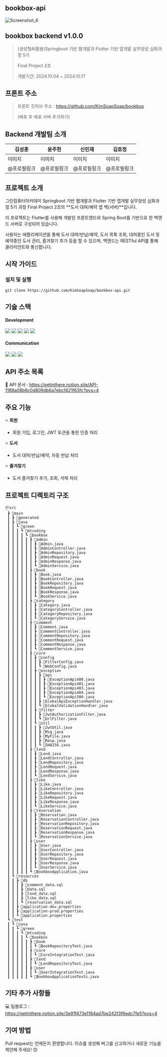## bookbox-api

![Screenshot_6](https://github.com/user-attachments/assets/f7a30bfa-2f09-47df-90d1-62e462687afb)

## bookbox backend v1.0.0

> (생성형AI활용)Springboot 기반 웹개발과 Flutter 기반 앱개발 실무양성 심화과정 5기
> 
> Final Project 2조
> 
> 개발기간: 2024.10.04 ~ 2024.10.17

## 프론트 주소

> 프론트 깃허브 주소 : https://github.com/KimSoapSoap/bookbox
> 
> (배포 후 배포 서버 추가하기)

## Backend 개발팀 소개

| 김성훈 | 윤주헌 | 신민재 | 김호정 |
|--------|--------|--------|--------|
| 이미지 | 이미지 | 이미지 | 이미지 |
|@프로필링크|@프로필링크|@프로필링크|@프로필링크|

## 프로젝트 소개

그린컴퓨터아카데미 Springboot 기반 웹개발과 Flutter 기반 앱개발 실무양성 심화과정 5기 과정
Final Project 2조의 **도서 대여/예약 앱 백(서버)**입니다.

이 프로젝트는 Flutter를 사용해 개발된 프론트엔드와 Spring Boot를 기반으로 한 백엔드 서버로 구성되어 있습니다. 

사용자는 애플리케이션을 통해 도서 대여/반납/예약, 도서 목록 조회, 대여중인 도서 및 예약중인 도서 관리, 즐겨찾기 추가 등을 할 수 있으며, 백엔드는 RESTful API를 통해 클라이언트와 통신합니다.

## 시작 가이드

### 설치 및 실행
```
git clone https://github.com/KimSoapSoap/bookbox-api.git
```
## 기술 스택

#### Development
<img src="https://img.shields.io/badge/java-007396?style=for-the-badge&logo=OpenJDK&logoColor=white">
<img src="https://img.shields.io/badge/Spring Boot-6DB33F?style=for-the-badge&logo=springboot&logoColor=white">
<img src="https://img.shields.io/badge/Hibernate-59666C?style=for-the-badge&logo=Hibernate&logoColor=white">
<img src="https://img.shields.io/badge/Git-F05032?style=for-the-badge&logo=git&logoColor=white">
<img src="https://img.shields.io/badge/GitHub-181717?style=for-the-badge&logo=github&logoColor=white">

#### Communication
<img src="https://img.shields.io/badge/Notion-000000?style=for-the-badge&logo=notion&logoColor=white">
<img src="https://img.shields.io/badge/Slack-4A154B?style=for-the-badge&logo=slack&logoColor=white">


<img src="https://img.shields.io/badge/표시할이름-색상?style=for-the-badge&logo=기술스택아이콘&logoColor=white">

## API 주소 목록

🎁 API 문서 : https://getinthere.notion.site/API-1188a08b6c0d809db6a7ebcf421f63fc?pvs=4

## 주요 기능

⭐ **회원**
* 회원 가입, 로그인, JWT 토큰을 통한 인증 처리

⭐ **도서**
* 도서 대여/반납/예약, 자동 반납 처리

⭐ **즐겨찾기**
* 도서 즐겨찾기 추가, 조회, 삭제 처리

## 프로젝트 디렉토리 구조

```
📦src
 ┣ 📂main
 ┃ ┣ 📂generated
 ┃ ┣ 📂java
 ┃ ┃ ┗ 📂green
 ┃ ┃ ┃ ┗ 📂mtcoding
 ┃ ┃ ┃ ┃ ┗ 📂bookbox
 ┃ ┃ ┃ ┃ ┃ ┣ 📂admin
 ┃ ┃ ┃ ┃ ┃ ┃ ┣ 📜Admin.java
 ┃ ┃ ┃ ┃ ┃ ┃ ┣ 📜AdminController.java
 ┃ ┃ ┃ ┃ ┃ ┃ ┣ 📜AdminRepository.java
 ┃ ┃ ┃ ┃ ┃ ┃ ┣ 📜AdminRequest.java
 ┃ ┃ ┃ ┃ ┃ ┃ ┣ 📜AdminResponse.java
 ┃ ┃ ┃ ┃ ┃ ┃ ┗ 📜AdminService.java
 ┃ ┃ ┃ ┃ ┃ ┣ 📂book
 ┃ ┃ ┃ ┃ ┃ ┃ ┣ 📜Book.java
 ┃ ┃ ┃ ┃ ┃ ┃ ┣ 📜BookController.java
 ┃ ┃ ┃ ┃ ┃ ┃ ┣ 📜BookRepository.java
 ┃ ┃ ┃ ┃ ┃ ┃ ┣ 📜BookRequest.java
 ┃ ┃ ┃ ┃ ┃ ┃ ┣ 📜BookResponse.java
 ┃ ┃ ┃ ┃ ┃ ┃ ┗ 📜BookService.java
 ┃ ┃ ┃ ┃ ┃ ┣ 📂category
 ┃ ┃ ┃ ┃ ┃ ┃ ┣ 📜Category.java
 ┃ ┃ ┃ ┃ ┃ ┃ ┣ 📜CategoryController.java
 ┃ ┃ ┃ ┃ ┃ ┃ ┣ 📜CategoryRepository.java
 ┃ ┃ ┃ ┃ ┃ ┃ ┗ 📜CategoryService.java
 ┃ ┃ ┃ ┃ ┃ ┣ 📂comment
 ┃ ┃ ┃ ┃ ┃ ┃ ┣ 📜Comment.java
 ┃ ┃ ┃ ┃ ┃ ┃ ┣ 📜CommentController.java
 ┃ ┃ ┃ ┃ ┃ ┃ ┣ 📜CommentRepository.java
 ┃ ┃ ┃ ┃ ┃ ┃ ┣ 📜CommentRequest.java
 ┃ ┃ ┃ ┃ ┃ ┃ ┣ 📜CommentResponse.java
 ┃ ┃ ┃ ┃ ┃ ┃ ┗ 📜CommentService.java
 ┃ ┃ ┃ ┃ ┃ ┣ 📂core
 ┃ ┃ ┃ ┃ ┃ ┃ ┣ 📂config
 ┃ ┃ ┃ ┃ ┃ ┃ ┃ ┣ 📜FilterConfig.java
 ┃ ┃ ┃ ┃ ┃ ┃ ┃ ┗ 📜WebConfig.java
 ┃ ┃ ┃ ┃ ┃ ┃ ┣ 📂exception
 ┃ ┃ ┃ ┃ ┃ ┃ ┃ ┣ 📂api
 ┃ ┃ ┃ ┃ ┃ ┃ ┃ ┃ ┣ 📜ExceptionApi400.java
 ┃ ┃ ┃ ┃ ┃ ┃ ┃ ┃ ┣ 📜ExceptionApi401.java
 ┃ ┃ ┃ ┃ ┃ ┃ ┃ ┃ ┣ 📜ExceptionApi403.java
 ┃ ┃ ┃ ┃ ┃ ┃ ┃ ┃ ┣ 📜ExceptionApi404.java
 ┃ ┃ ┃ ┃ ┃ ┃ ┃ ┃ ┗ 📜ExceptionApi500.java
 ┃ ┃ ┃ ┃ ┃ ┃ ┃ ┣ 📜GlobalApiExceptionHandler.java
 ┃ ┃ ┃ ┃ ┃ ┃ ┃ ┗ 📜GlobalValidationHandler.java
 ┃ ┃ ┃ ┃ ┃ ┃ ┣ 📂filter
 ┃ ┃ ┃ ┃ ┃ ┃ ┃ ┣ 📜JwtAuthorizationFilter.java
 ┃ ┃ ┃ ┃ ┃ ┃ ┃ ┗ 📜UrlFilter.java
 ┃ ┃ ┃ ┃ ┃ ┃ ┗ 📂util
 ┃ ┃ ┃ ┃ ┃ ┃ ┃ ┣ 📜JwtUtil.java
 ┃ ┃ ┃ ┃ ┃ ┃ ┃ ┣ 📜Msg.java
 ┃ ┃ ┃ ┃ ┃ ┃ ┃ ┣ 📜MyFile.java
 ┃ ┃ ┃ ┃ ┃ ┃ ┃ ┣ 📜Resp.java
 ┃ ┃ ┃ ┃ ┃ ┃ ┃ ┗ 📜SHA256.java
 ┃ ┃ ┃ ┃ ┃ ┣ 📂lend
 ┃ ┃ ┃ ┃ ┃ ┃ ┣ 📜Lend.java
 ┃ ┃ ┃ ┃ ┃ ┃ ┣ 📜LendController.java
 ┃ ┃ ┃ ┃ ┃ ┃ ┣ 📜LendRepository.java
 ┃ ┃ ┃ ┃ ┃ ┃ ┣ 📜LendRequest.java
 ┃ ┃ ┃ ┃ ┃ ┃ ┣ 📜LendResponse.java
 ┃ ┃ ┃ ┃ ┃ ┃ ┗ 📜LendService.java
 ┃ ┃ ┃ ┃ ┃ ┣ 📂like
 ┃ ┃ ┃ ┃ ┃ ┃ ┣ 📜Like.java
 ┃ ┃ ┃ ┃ ┃ ┃ ┣ 📜LikeController.java
 ┃ ┃ ┃ ┃ ┃ ┃ ┣ 📜LikeRepository.java
 ┃ ┃ ┃ ┃ ┃ ┃ ┣ 📜LikeRequest.java
 ┃ ┃ ┃ ┃ ┃ ┃ ┣ 📜LikeResponse.java
 ┃ ┃ ┃ ┃ ┃ ┃ ┗ 📜LikeService.java
 ┃ ┃ ┃ ┃ ┃ ┣ 📂reservation
 ┃ ┃ ┃ ┃ ┃ ┃ ┣ 📜Reservation.java
 ┃ ┃ ┃ ┃ ┃ ┃ ┣ 📜ReservationController.java
 ┃ ┃ ┃ ┃ ┃ ┃ ┣ 📜ReservationRepository.java
 ┃ ┃ ┃ ┃ ┃ ┃ ┣ 📜ReservationRequest.java
 ┃ ┃ ┃ ┃ ┃ ┃ ┣ 📜ReservationResponse.java
 ┃ ┃ ┃ ┃ ┃ ┃ ┗ 📜ReservationService.java
 ┃ ┃ ┃ ┃ ┃ ┣ 📂user
 ┃ ┃ ┃ ┃ ┃ ┃ ┣ 📜User.java
 ┃ ┃ ┃ ┃ ┃ ┃ ┣ 📜UserController.java
 ┃ ┃ ┃ ┃ ┃ ┃ ┣ 📜UserRepository.java
 ┃ ┃ ┃ ┃ ┃ ┃ ┣ 📜UserRequest.java
 ┃ ┃ ┃ ┃ ┃ ┃ ┣ 📜UserResponse.java
 ┃ ┃ ┃ ┃ ┃ ┃ ┗ 📜UserService.java
 ┃ ┃ ┃ ┃ ┃ ┗ 📜BookboxApplication.java
 ┃ ┗ 📂resources
 ┃ ┃ ┣ 📂db
 ┃ ┃ ┃ ┣ 📜comment_data.sql
 ┃ ┃ ┃ ┣ 📜data.sql
 ┃ ┃ ┃ ┣ 📜lend_data.sql
 ┃ ┃ ┃ ┣ 📜like_data.sql
 ┃ ┃ ┃ ┗ 📜reservation_data.sql
 ┃ ┃ ┣ 📜application-dev.properties
 ┃ ┃ ┣ 📜application-prod.properties
 ┃ ┃ ┗ 📜application.properties
 ┗ 📂test
 ┃ ┗ 📂java
 ┃ ┃ ┗ 📂green
 ┃ ┃ ┃ ┗ 📂mtcoding
 ┃ ┃ ┃ ┃ ┗ 📂bookbox
 ┃ ┃ ┃ ┃ ┃ ┣ 📂book
 ┃ ┃ ┃ ┃ ┃ ┃ ┗ 📜BookRepositoryTest.java
 ┃ ┃ ┃ ┃ ┃ ┣ 📂core
 ┃ ┃ ┃ ┃ ┃ ┃ ┗ 📜CoreIntegrationTest.java
 ┃ ┃ ┃ ┃ ┃ ┣ 📂lend
 ┃ ┃ ┃ ┃ ┃ ┃ ┗ 📜LendRepositoryTest.java
 ┃ ┃ ┃ ┃ ┃ ┣ 📂user
 ┃ ┃ ┃ ┃ ┃ ┃ ┗ 📜UserIntegrationTest.java
 ┃ ┃ ┃ ┃ ┃ ┗ 📜BookboxApplicationTests.java

```


## 기타 추가 사항들

💻 팀블로그 : https://getinthere.notion.site/3e91f473e1184ad7be242f3f6edc7fe5?pvs=4

## 기여 방법
Pull request는 언제든지 환영합니다. 이슈를 생성해 버그를 신고하거나 새로운 기능을 제안해 주세요! 😊

